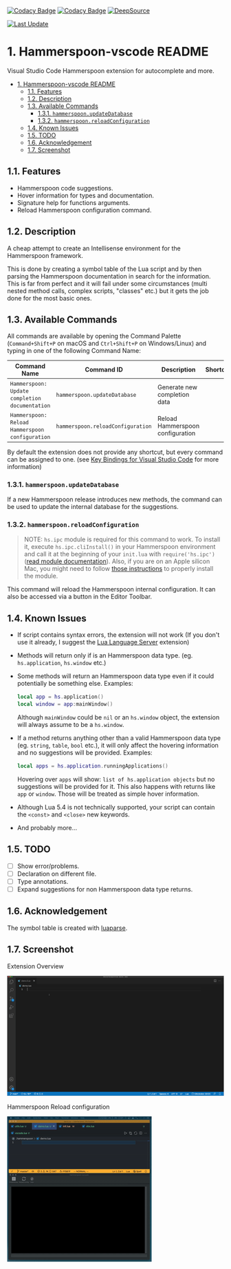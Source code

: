[![Codacy Badge](https://app.codacy.com/project/badge/Grade/6897046c215944daa78d15189ecaaa82)](https://www.codacy.com/gh/sisoe24/hammerspoon-vscode/dashboard?utm_source=github.com&amp;utm_medium=referral&amp;utm_content=sisoe24/hammerspoon-vscode&amp;utm_campaign=Badge_Grade)
[![Codacy Badge](https://app.codacy.com/project/badge/Coverage/6897046c215944daa78d15189ecaaa82)](https://www.codacy.com/gh/sisoe24/hammerspoon-vscode/dashboard?utm_source=github.com&utm_medium=referral&utm_content=sisoe24/hammerspoon-vscode&utm_campaign=Badge_Coverage)
[![DeepSource](https://deepsource.io/gh/sisoe24/hammerspoon-vscode.svg/?label=active+issues&show_trend=true&token=l76-w7k_5dsHJqrTU2kueH4F)](https://deepsource.io/gh/sisoe24/hammerspoon-vscode/?ref=repository-badge)

[![Last Update](https://img.shields.io/visual-studio-marketplace/last-updated/virgilsisoe.hammerspoon)](https://marketplace.visualstudio.com/items?itemName=virgilsisoe.hammerspoon)

# 1. Hammerspoon-vscode README

Visual Studio Code Hammerspoon extension for autocomplete and more.

- [1. Hammerspoon-vscode README](#1-hammerspoon-vscode-readme)
  - [1.1. Features](#11-features)
  - [1.2. Description](#12-description)
  - [1.3. Available Commands](#13-available-commands)
    - [1.3.1. `hammerspoon.updateDatabase`](#131-hammerspoonupdatedatabase)
    - [1.3.2. `hammerspoon.reloadConfiguration`](#132-hammerspoonreloadconfiguration)
  - [1.4. Known Issues](#14-known-issues)
  - [1.5. TODO](#15-todo)
  - [1.6. Acknowledgement](#16-acknowledgement)
  - [1.7. Screenshot](#17-screenshot)

## 1.1. Features

- Hammerspoon code suggestions.
- Hover information for types and documentation.
- Signature help for functions arguments.
- Reload Hammerspoon configuration command.

## 1.2. Description

A cheap attempt to create an Intellisense environment for the Hammerspoon framework.

This is done by creating a symbol table of the Lua script and by then parsing the Hammerspoon documentation in search for the information. This is far from perfect and it will fail under some circumstances (multi nested method calls, complex scripts, "classes" etc.) but it gets the job done for the most basic ones.

## 1.3. Available Commands

All commands are available by opening the Command Palette (`Command+Shift+P` on macOS and `Ctrl+Shift+P` on Windows/Linux) and typing in one of the following Command Name:

| Command Name                                    | Command ID                        | Description                      | Shortcut |
| ----------------------------------------------- | --------------------------------- | -------------------------------- | -------- |
| `Hammerspoon: Update completion documentation`  | `hammerspoon.updateDatabase`      | Generate new completion data     |          |
| `Hammerspoon: Reload Hammerspoon configuration` | `hammerspoon.reloadConfiguration` | Reload Hammerspoon configuration |          |

By default the extension does not provide any shortcut, but every command can be assigned to one. (see [Key Bindings for Visual Studio Code](https://code.visualstudio.com/docs/getstarted/keybindings) for more information)

### 1.3.1. `hammerspoon.updateDatabase`

If a new Hammerspoon release introduces new methods, the command can be used to update the internal database for the suggestions.

### 1.3.2. `hammerspoon.reloadConfiguration`

> NOTE: `hs.ipc` module is required for this command to work. To install it, execute `hs.ipc.cliInstall()` in your Hammerspoon environment and call it at the beginning of your `init.lua` with `require('hs.ipc')` ([read module documentation](http://www.hammerspoon.org/docs/hs.ipc.html)). Also, if you are on an Apple silicon Mac, you might need to follow [those instructions](https://github.com/Hammerspoon/hammerspoon/issues/2930#issuecomment-899092002) to properly install the module.

This command will reload the Hammerspoon internal configuration. It can also be accessed via a button in the Editor Toolbar.

## 1.4. Known Issues

- If script contains syntax errors, the extension will not work (If you don't use it already, I suggest the [Lua Language Server](https://marketplace.visualstudio.com/items?itemName=sumneko.lua) extension)
- Methods will return only if is an Hammerspoon data type. (eg. `hs.application`, `hs.window` etc.)
- Some methods will return an Hammerspoon data type even if it could potentially be something else.
  Examples:

  ```lua
  local app = hs.application()
  local window = app:mainWindow()
  ```

  Although `mainWindow` could be `nil` or an `hs.window` object, the extension will always assume to be a `hs.window`.

- If a method returns anything other than a valid Hammerspoon data type (eg. `string`, `table`, `bool` etc.), it will only affect the hovering information and no suggestions will be provided.
  Examples:

  ```lua
  local apps = hs.application.runningApplications()
  ```

  Hovering over `apps` will show: `list of hs.application objects` but no suggestions will be provided
  for it. This also happens with returns like `app` or `window`. Those will be treated as simple hover information.

- Although Lua 5.4 is not technically supported, your script can contain the `<const>` and `<close>` new keywords.
- And probably more...

## 1.5. TODO

- [ ] Show error/problems.
- [ ] Declaration on different file.
- [ ] Type annotations.
- [ ] Expand suggestions for non Hammerspoon data type returns.

## 1.6. Acknowledgement

The symbol table is created with [luaparse](https://github.com/fstirlitz/luaparse).

## 1.7. Screenshot

Extension Overview

<img title="ExtensionSample" src="https://raw.githubusercontent.com/sisoe24/hammerspoon-vscode/main/images/sample.gif"/>

Hammerspoon Reload configuration

<img title="HsReload" src="https://raw.githubusercontent.com/sisoe24/hammerspoon-vscode/main/images/hs_reload.gif"/>
